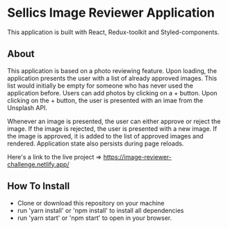 # Sellics Image Reviewer Application

This application is built with React, Redux-toolkit and Styled-components.

## About

This application is based on a photo reviewing feature. Upon loading, the application presents the user with a list of already approved images. This list would initially be empty for someone who has never used the application before. Users can add photos by clicking on a + button. Upon clicking on the + button, the user is presented with an imae from the Unsplash API.

Whenever an image is presented, the user can either approve or reject the image. If the image is rejected, the user is presented with a new image. If the image is approved, it is added to the list of approved images and rendered. Application state also persists during page reloads.

Here's a link to the live project => https://image-reviewer-challenge.netlify.app/

## How To Install

- Clone or download this repository on your machine
- run 'yarn install' or 'npm install' to install all dependencies
- run 'yarn start' or 'npm start' to open in your browser.
